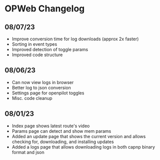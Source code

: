 # OPWeb Changelog

## 08/07/23
* Improve conversion time for log downloads (approx 2x faster)
* Sorting in event types
* Improved detection of toggle params
* Improved code structure


## 08/06/23
* Can now view logs in browser
* Better log to json conversion
* Settings page for openpilot toggles
* Misc. code cleanup


## 08/01/23
* Index page shows latest route's video
* Params page can detect and show mem params
* Added an update page that shows the current version and allows checking for,
  downloading, and installing updates
* Added a logs page that allows downloading logs in both capnp binary format and
  json

